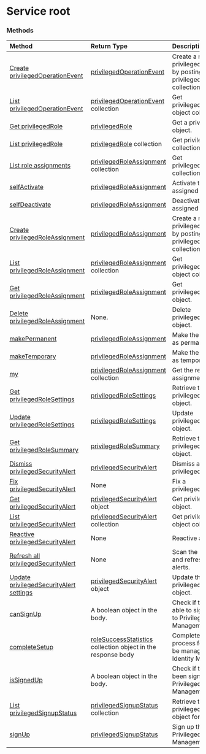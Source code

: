 # Service root


### Methods

| Method		   | Return Type	|Description|
|:---------------|:--------|:----------|
|[Create privilegedOperationEvent](../api/privilegedoperationevent_post_privilegedoperationevents.md) |[privilegedOperationEvent](privilegedoperationevent.md)| Create a new privilegedOperationEvent by posting to the privilegedOperationEvents collection.|
|[List privilegedOperationEvent](../api/privilegedoperationevent_list.md) | [privilegedOperationEvent](privilegedoperationevent.md) collection |Get privilegedOperationEvent object collection. |
|[Get privilegedRole](../api/privilegedrole_get.md) |[privilegedRole](privilegedrole.md)| Get a privilegedRole object.|
|[List privilegedRole](../api/privilegedrole_list.md) | [privilegedRole](privilegedrole.md) collection |Get privilegedRole object collection. |
|[List role assignments](../api/privilegedrole_list_assignments.md) | [privilegedRoleAssignment](privilegedroleassignment.md) collection |Get privilegedRoleAssignment collection. |
|[selfActivate](../api/privilegedrole_selfactivate.md) | [privilegedRoleAssignment](privilegedroleassignment.md) |Activate the role that is assigned to the requestor.|
|[selfDeactivate](../api/privilegedrole_selfdeactivate.md) | [privilegedRoleAssignment](privilegedroleassignment.md) |Deactivate the role that is assigned to the requestor.|
|[Create privilegedRoleAssignment](../api/privilegedroleassignment_post_privilegedroleassignments.md) |[privilegedRoleAssignment](privilegedroleassignment.md)| Create a new privilegedRoleAssignment by posting to the privilegedRoleAssignments collection.|
|[List privilegedRoleAssignment](../api/privilegedroleassignment_list.md) | [privilegedRoleAssignment](privilegedroleassignment.md) collection |Get privilegedRoleAssignment object collection. |
|[Get privilegedRoleAssignment](../api/privilegedroleassignment_get.md) | [privilegedRoleAssignment](privilegedroleassignment.md)|Get privilegedRoleAssignment object. |
|[Delete privilegedRoleAssignment](../api/privilegedroleassignment_delete.md) | None. |Delete privilegedRoleAssignment object. |
|[makePermanent](../api/privilegedroleassignment_makepermanent.md) | [privilegedRoleAssignment](privilegedroleassignment.md) |Make the role assignment as permanent. |
|[makeTemporary](../api/privilegedroleassignment_maketemporary.md) | [privilegedRoleAssignment](privilegedroleassignment.md) |Make the role assignment as temporary. |
|[my](../api/privilegedroleassignment_my.md) | [privilegedRoleAssignment](privilegedroleassignment.md) collection|Get the requestor's role assignments. |
|[Get privilegedRoleSettings](../api/privilegedrolesettings_get.md) | [privilegedRoleSettings](../resources/privilegedrolesettings.md)|Retrieve the properties of privilegedRoleSettings object. |
|[Update privilegedRoleSettings](../api/privilegedrolesettings_update.md) | [privilegedRoleSettings](../resources/privilegedrolesettings.md)|Update privilegedRoleSettings object. |
|[Get privilegedRoleSummary](../api/privilegedrolesummary_get.md) | [privilegedRoleSummary](../resources/privilegedrolesummary.md)|Retrieve the privilegedRoleSummary object. |
|[Dismiss privilegedSecurityAlert](../api/privilegedsecurityalert_dismiss.md) |[privilegedSecurityAlert](privilegedsecurityalert.md)| Dismiss a privilegedSecurityAlert.|
|[Fix privilegedSecurityAlert](../api/privilegedsecurityalert_fix.md) |None| Fix a privilegedSecurityAlert.|
|[Get privilegedSecurityAlert](../api/privilegedsecurityalert_get.md) | [privilegedSecurityAlert](privilegedsecurityalert.md) object|Get privilegedSecurityAlert object. |
|[List privilegedSecurityAlert](../api/privilegedsecurityalert_list.md) | [privilegedSecurityAlert](privilegedsecurityalert.md) collection |Get privilegedSecurityAlert object collection. |
|[Reactive privilegedSecurityAlert](../api/privilegedsecurityalert_reactive.md) |None|Reactive a security alert. |
|[Refresh all privilegedSecurityAlert](../api/privilegedsecurityalert_refreshall.md) |None|Scan the security issues and refresh the security alerts. |
|[Update privilegedSecurityAlert settings](../api/privilegedsecurityalert_update.md) |[privilegedSecurityAlert](../resources/privilegedsecurityalert.md) object|Update the settings for privilegedSecurityAlert object.|
|[canSignUp](../api/privilegedsignupstatus_cansignup.md) |A boolean object in the body.| Check if the requestor is able to sign up the tenant to Privileged Identity Management.|
|[completeSetup](../api/privilegedsignupstatus_completsetup.md) |[roleSuccessStatistics](../resources/rolesuccessstatistics.md) collection object in the response body| Complete the sign up process for the tenant to be managed by Privileged Identity Management.|
|[isSignedUp](../api/privilegedsignupstatus_issignedup.md) |A boolean object in the body.| Check if the tenant has been signed up to Privileged Identity Management.|
|[List privilegedSignupStatus](../api/privilegedsignupstatus_list.md) | [privilegedSignupStatus](privilegedsignupstatus.md) collection |Retrieve the privilegedSignupStatus object for the tenant. |
|[signUp](../api/privilegedsignupstatus_signUp.md) | [privilegedSignupStatus](privilegedsignupstatus.md) |Sign up the tenant to Privileged Identity Management.|

<!-- uuid: 8fcb5dbc-d5aa-4681-8e31-b001d5168d79
2015-10-25 14:57:30 UTC -->
<!-- {
  "type": "#page.annotation",
  "description": "Service root",
  "keywords": "",
  "section": "documentation",
  "tocPath": ""
}-->